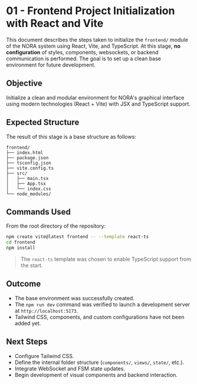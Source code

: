 # 01 - Frontend Project Initialization with React and Vite

This document describes the steps taken to initialize the `frontend/` module of the NORA system using React, Vite, and TypeScript. At this stage, **no configuration** of styles, components, websockets, or backend communication is performed. The goal is to set up a clean base environment for future development.

## Objective

Initialize a clean and modular environment for NORA's graphical interface using modern technologies (React + Vite) with JSX and TypeScript support.

## Expected Structure

The result of this stage is a base structure as follows:

```
frontend/
├── index.html
├── package.json
├── tsconfig.json
├── vite.config.ts
├── src/
│   ├── main.tsx
│   ├── App.tsx
│   └── index.css
└── node_modules/
```

## Commands Used

From the root directory of the repository:

```bash
npm create vite@latest frontend -- --template react-ts
cd frontend
npm install
```

> The `react-ts` template was chosen to enable TypeScript support from the start.

## Outcome

* The base environment was successfully created.
* The `npm run dev` command was verified to launch a development server at `http://localhost:5173`.
* Tailwind CSS, components, and custom configurations have not been added yet.

## Next Steps

* Configure Tailwind CSS.
* Define the internal folder structure (`components/`, `views/`, `state/`, etc.).
* Integrate WebSocket and FSM state updates.
* Begin development of visual components and backend interaction.
